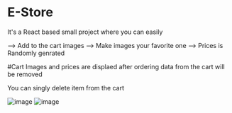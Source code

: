 # E-Store
It's a React based small project where you can easily

--> Add to the cart images
--> Make images your favorite one 
--> Prices is Randomly genrated

#Cart 
Images and prices are displaed 
after ordering 
data from the cart will be removed

You can singly delete item from the cart 
 





![image](https://user-images.githubusercontent.com/37160333/188284721-dfd93777-3e2c-451a-b736-207b78e8c9e7.png)
![image](https://user-images.githubusercontent.com/37160333/188284737-02e8e33f-f022-4785-8ef6-af7ff1e56a70.png)
